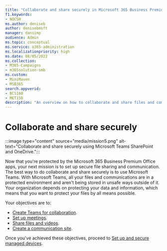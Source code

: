 ```yaml
---
title: "Collaborate and share securely in Microsoft 365 Business Premium"
f1.keywords:
- NOCSH
ms.author: deniseb
author: denisebmsft
manager: dansimp
audience: Admin
ms.topic: conceptual
ms.service: o365-administration
ms.localizationpriority: high
ms.date: 08/05/2022
ms.collection: 
- M365-Campaigns
- m365solution-smb
ms.custom:
- MiniMaven
- MSB365
search.appverid:
- BCS160
- MET150
description: "An overview on how to collaborate and share files and communicate securely using Teams in Microsoft 365 Business Premium. In the closed environment provide by Teams, files and communications are free from cyber threats and cyberattacks."
---
```


# Collaborate and share securely

:::image type="content" source="media/mission5.png" alt-text="Collaborate and share securely using Microsoft Teams SharePoint and OneDrive.":::

Now that you're protected by the Microsoft 365 Business Premium Office apps, your next mission is to set up secure file sharing and communication. The best way to do collaborate and share securely is to use Microsoft Teams. With Microsoft Teams, all your files and communications are in a protected environment and aren't being stored in unsafe ways outside of it. Your organization depends on protecting your data and information, which means that you want to protect your files by all means possible.

Your objectives are to:

- [Create Teams for collaboration](create-teams-for-collaboration.md).
- [Set up meetings](set-up-meetings.md).
- [Share files and videos](share-files-and-videos.md).
- [Create a communication site](create-communications-site.md).

Once you've achieved these objectives, proceed to [Set up and secure managed devices](m365bp-protect-devices.md).
